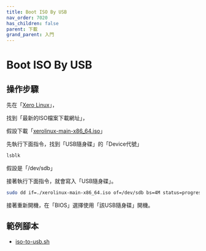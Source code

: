 ```yaml
---
title: Boot ISO By USB
nav_order: 7020
has_children: false
parent: 下載
grand_parent: 入門
---
```



# Boot ISO By USB

## 操作步驟

先在「[Xero Linux](https://xerolinux.xyz/)」，

找到「最新的ISO檔案下載網址」，

假設下載「[xerolinux-main-x86_64.iso](https://sourceforge.net/projects/xerolinux/files/Releases/Main/xerolinux-main-x86_64.iso/download)」

先執行下面指令，找到「USB隨身碟」的「Device代號」

``` sh
lsblk
```

假設是「/dev/sdb」

接著執行下面指令，就會寫入「USB隨身碟」。

``` sh
sudo dd if=./xerolinux-main-x86_64.iso of=/dev/sdb bs=4M status=progress && sync
```

接著重新開機，在「BIOS」選擇使用「該USB隨身碟」開機。


## 範例腳本

* [iso-to-usb.sh](https://github.com/samwhelp/note-about-grub/blob/gh-pages/_demo/prototype/boot_iso/demo_41_custom/XeroLinux/latest/iso/iso-to-usb.sh)
